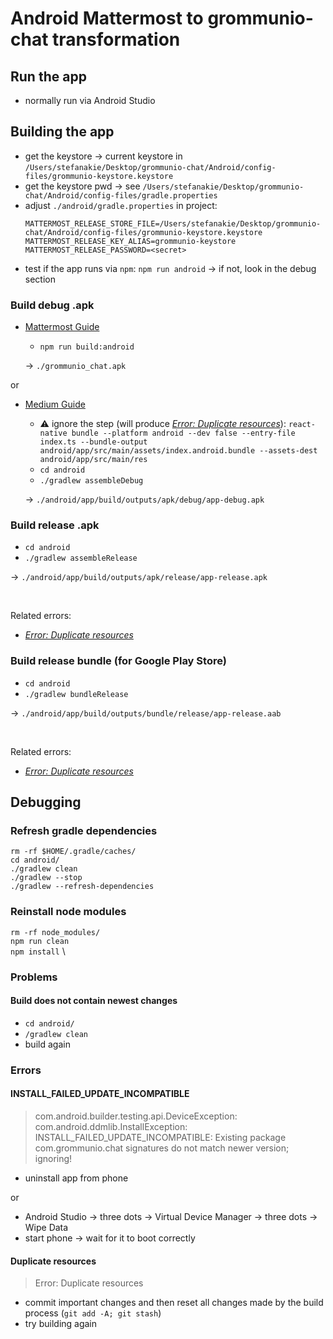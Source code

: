 # Android Mattermost to grommunio-chat transformation

## Run the app

- normally run via Android Studio

## Building the app

- get the keystore -> current keystore in `/Users/stefanakie/Desktop/grommunio-chat/Android/config-files/grommunio-keystore.keystore`
- get the keystore pwd -> see `/Users/stefanakie/Desktop/grommunio-chat/Android/config-files/gradle.properties`
- adjust `./android/gradle.properties` in project:
    ```
    MATTERMOST_RELEASE_STORE_FILE=/Users/stefanakie/Desktop/grommunio-chat/Android/config-files/grommunio-keystore.keystore
    MATTERMOST_RELEASE_KEY_ALIAS=grommunio-keystore
    MATTERMOST_RELEASE_PASSWORD=<secret>
    ```
- test if the app runs via `npm`: `npm run android` -> if not, look in the debug section

### Build debug .apk

- [Mattermost Guide](https://developers.mattermost.com/contribute/more-info/mobile/build-your-own/android/)
  - `npm run build:android`
  
  -> `./grommunio_chat.apk`

or

- [Medium Guide](https://medium.com/geekculture/react-native-generate-apk-debug-and-release-apk-4e9981a2ea51)
  - :warning: ignore the step (will produce [*Error: Duplicate resources*](#duplicate-resources)): `react-native bundle --platform android --dev false --entry-file index.ts --bundle-output android/app/src/main/assets/index.android.bundle --assets-dest android/app/src/main/res`
  - `cd android`
  - `./gradlew assembleDebug`
  
  -> `./android/app/build/outputs/apk/debug/app-debug.apk`

### Build release .apk

- `cd android`
- `./gradlew assembleRelease`

 -> `./android/app/build/outputs/apk/release/app-release.apk`

<br/>

Related errors:
- [*Error: Duplicate resources*](#duplicate-resources)

### Build release bundle (for Google Play Store)

- `cd android`
- `./gradlew bundleRelease`

-> `./android/app/build/outputs/bundle/release/app-release.aab`

<br/>

Related errors:
- [*Error: Duplicate resources*](#duplicate-resources)
  
## Debugging

### Refresh gradle dependencies

`rm -rf $HOME/.gradle/caches/` \
`cd android/` \
`./gradlew clean` \
`./gradlew --stop` \
`./gradlew --refresh-dependencies`

### Reinstall node modules

`rm -rf node_modules/` \
`npm run clean` \
`npm install` \

### Problems

#### Build does not contain newest changes
- `cd android/`
- `/gradlew clean`
- build again


### Errors

#### INSTALL_FAILED_UPDATE_INCOMPATIBLE
> com.android.builder.testing.api.DeviceException: com.android.ddmlib.InstallException: INSTALL_FAILED_UPDATE_INCOMPATIBLE: Existing package com.grommunio.chat signatures do not match newer version; ignoring!
- uninstall app from phone
  
or

- Android Studio -> three dots -> Virtual Device Manager -> three dots -> Wipe Data
- start phone -> wait for it to boot correctly

#### Duplicate resources
> Error: Duplicate resources

- commit important changes and then reset all changes made by the build process (`git add -A; git stash`)
- try building again





